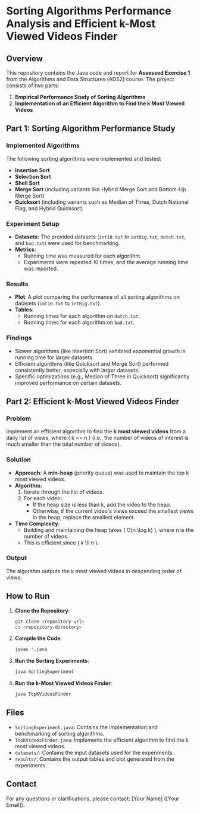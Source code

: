 # Sorting Algorithms Performance Analysis and Efficient k-Most Viewed Videos Finder

## Overview
This repository contains the Java code and report for **Assessed Exercise 1** from the Algorithms and Data Structures (ADS2) course. The project consists of two parts:

1. **Empirical Performance Study of Sorting Algorithms**
2. **Implementation of an Efficient Algorithm to Find the k Most Viewed Videos**

## Part 1: Sorting Algorithm Performance Study

### Implemented Algorithms
The following sorting algorithms were implemented and tested:
- **Insertion Sort**
- **Selection Sort**
- **Shell Sort**
- **Merge Sort** (including variants like Hybrid Merge Sort and Bottom-Up Merge Sort)
- **Quicksort** (including variants such as Median of Three, Dutch National Flag, and Hybrid Quicksort)

### Experiment Setup
- **Datasets**: The provided datasets (`int10.txt` to `intBig.txt`, `dutch.txt`, and `bad.txt`) were used for benchmarking.
- **Metrics**:
  - Running time was measured for each algorithm.
  - Experiments were repeated 10 times, and the average running time was reported.

### Results
- **Plot**: A plot comparing the performance of all sorting algorithms on datasets (`int10.txt` to `intBig.txt`).
- **Tables**:
  - Running times for each algorithm on `dutch.txt`.
  - Running times for each algorithm on `bad.txt`.

### Findings
- Slower algorithms (like Insertion Sort) exhibited exponential growth in running time for larger datasets.
- Efficient algorithms (like Quicksort and Merge Sort) performed consistently better, especially with larger datasets.
- Specific optimizations (e.g., Median of Three in Quicksort) significantly improved performance on certain datasets.

## Part 2: Efficient k-Most Viewed Videos Finder

### Problem
Implement an efficient algorithm to find the **k most viewed videos** from a daily list of views, where \( k << n \) (i.e., the number of videos of interest is much smaller than the total number of videos).

### Solution
- **Approach**: A **min-heap** (priority queue) was used to maintain the top k most viewed videos.
- **Algorithm**:
  1. Iterate through the list of videos.
  2. For each video:
     - If the heap size is less than k, add the video to the heap.
     - Otherwise, if the current video's views exceed the smallest views in the heap, replace the smallest element.
- **Time Complexity**:
  - Building and maintaining the heap takes \( O(n \log k) \), where n is the number of videos.
  - This is efficient since \( k \ll n \).

### Output
The algorithm outputs the k most viewed videos in descending order of views.

## How to Run
1. **Clone the Repository**:
   ```bash
   git clone <repository-url>
   cd <repository-directory>
   ```
2. **Compile the Code**:
   ```bash
   javac *.java
   ```
3. **Run the Sorting Experiments**:
   ```bash
   java SortingExperiment
   ```
4. **Run the k-Most Viewed Videos Finder**:
   ```bash
   java TopKVideosFinder
   ```

## Files
- `SortingExperiment.java`: Contains the implementation and benchmarking of sorting algorithms.
- `TopKVideosFinder.java`: Implements the efficient algorithm to find the k most viewed videos.
- `datasets/`: Contains the input datasets used for the experiments.
- `results/`: Contains the output tables and plot generated from the experiments.

## Contact
For any questions or clarifications, please contact: [Your Name] ([Your Email]).
